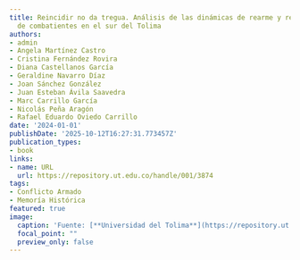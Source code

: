 ```yaml
---
title: Reincidir no da tregua. Análisis de las dinámicas de rearme y reincidencia
  de combatientes en el sur del Tolima
authors:
- admin
- Angela Martínez Castro
- Cristina Fernández Rovira
- Diana Castellanos García
- Geraldine Navarro Díaz
- Joan Sánchez González
- Juan Esteban Ávila Saavedra
- Marc Carrillo García
- Nicolás Peña Aragón
- Rafael Eduardo Oviedo Carrillo
date: '2024-01-01'
publishDate: '2025-10-12T16:27:31.773457Z'
publication_types:
- book
links:
- name: URL
  url: https://repository.ut.edu.co/handle/001/3874
tags:
- Conflicto Armado
- Memoría Histórica
featured: true
image:
  caption: 'Fuente: [**Universidad del Tolima**](https://repository.ut.edu.co/handle/001/3874)'
  focal_point: ""
  preview_only: false
---
```

